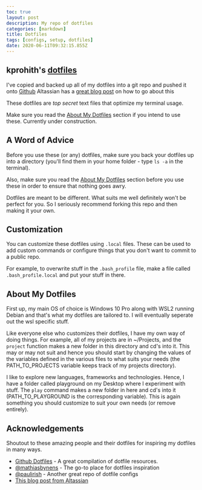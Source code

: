 ```yaml
---
toc: true
layout: post
description: My repo of dotfiles
categories: [markdown]
title: Dotfiles
tags: [configs, setup, dotfiles]
date: 2020-06-11T09:32:15.855Z
---
```



## kprohith's [dotfiles](https://github.com/kprohith/dotfiles)

I've copied and backed up all of my dotfiles into a git repo and pushed it onto [Github](https://github.com/kprohith/dotfiles)
Altassian has a [great blog post](https://www.atlassian.com/git/tutorials/dotfiles) on how to go about this

These dotfiles are *top secret* text files that optimize my terminal usage.

Make sure you read the [About My Dotfiles](#about-my-dotfiles) section if you intend to use these.
Currently under construction.

## A Word of Advice

Before you use these (or any) dotfiles, make sure you back your dotfiles up into a directory (you'll find them in your home folder - type `ls -a` in the terminal).

Also, make sure you read the [About My Dotfiles](#about-my-dotfiles) section before you use these in order to ensure that nothing goes awry.

Dotfiles are meant to be different. What suits me well definitely won't be perfect for you. So I seriously recommend forking this repo and then making it your own.

## Customization

You can customize these dotfiles using `.local` files. These can be used to add custom commands or configure things that you don't want to commit to a public repo. 

For example, to overwrite stuff in the `.bash_profile` file, make a file called `.bash_profile.local` and put your stuff in there. 


## About My Dotfiles

First up, my main OS of choice is Windows 10 Pro along with WSL2 running Debian and that's what my dotfiles are tailored to. I will eventually seperate out the wsl specific stuff.

Like everyone else who customizes their dotfiles, I have my own way of doing things. For example, all of my projects are in ~/Projects, and the `project` function makes a new folder in this directory and cd's into it. This may or may not suit and hence you should start by changing the values of the variables defined in the various files to what suits your needs (the PATH_TO_PROJECTS variable keeps track of my projects directory).

I like to explore new languages, frameworks and technologies. Hence, I have a folder called playground on my Desktop where I experiment with stuff. The `play` command makes a new folder in here and cd's into it (PATH_TO_PLAYGROUND is the corresponding variable). This is again something you should customize to suit your own needs (or remove entirely).


## Acknowledgements


Shoutout to these amazing people and their dotfiles for inspiring my dotfiles in many ways.

- [Github Dotfiles](https://dotfiles.github.io) - A great compilation of dotfile resources.
- [@mathiasbynens](https://github.com/mathiasbynens/dotfiles) - The go-to place for dotfiles inspiration
- [@paulirish](https://github.com/paulirish/dotfiles) - Another great repo of dotfile configs
- [This blog post from Altassian](https://www.atlassian.com/git/tutorials/dotfiles)

